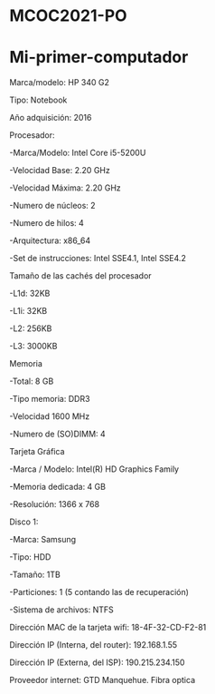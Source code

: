 # MCOC2021-PO
# Mi-primer-computador

Marca/modelo: HP 340 G2

Tipo: Notebook

Año adquisición: 2016


Procesador:

-Marca/Modelo: Intel Core i5-5200U

-Velocidad Base: 2.20 GHz

-Velocidad Máxima: 2.20 GHz

-Numero de núcleos: 2

-Numero de hilos: 4

-Arquitectura: x86_64

-Set de instrucciones: Intel SSE4.1, Intel SSE4.2


Tamaño de las cachés del procesador 

-L1d: 32KB

-L1i: 32KB

-L2: 256KB

-L3: 3000KB


Memoria

-Total: 8 GB

-Tipo memoria: DDR3

-Velocidad 1600 MHz

-Numero de (SO)DIMM: 4


Tarjeta Gráfica

-Marca / Modelo: Intel(R) HD Graphics Family

-Memoria dedicada: 4 GB

-Resolución: 1366 x 768


Disco 1:

-Marca: Samsung

-Tipo: HDD

-Tamaño: 1TB

-Particiones: 1 (5 contando las de recuperación)

-Sistema de archivos: NTFS



Dirección MAC de la tarjeta wifi: 18-4F-32-CD-F2-81

Dirección IP (Interna, del router): 192.168.1.55

Dirección IP (Externa, del ISP): 190.215.234.150

Proveedor internet: GTD Manquehue. Fibra optica
